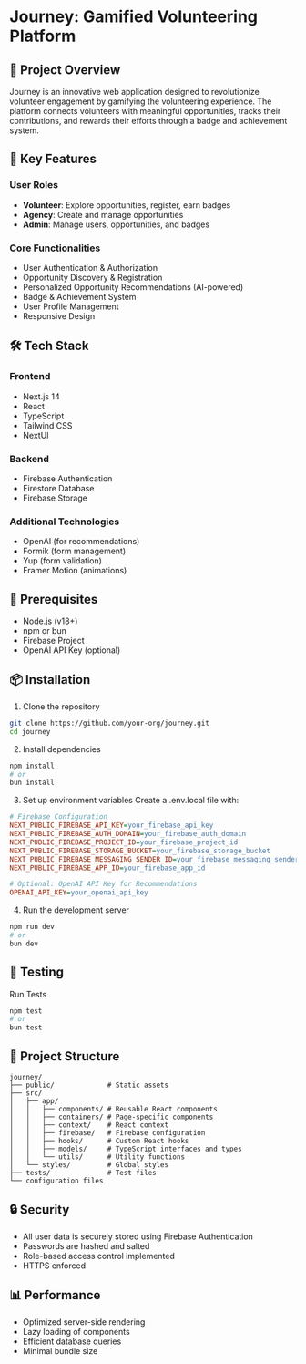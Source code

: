 # Journey: Gamified Volunteering Platform

## 🌟 Project Overview

Journey is an innovative web application designed to revolutionize volunteer engagement by gamifying the volunteering experience. The platform connects volunteers with meaningful opportunities, tracks their contributions, and rewards their efforts through a badge and achievement system.

## 🚀 Key Features

### User Roles
- **Volunteer**: Explore opportunities, register, earn badges
- **Agency**: Create and manage opportunities
- **Admin**: Manage users, opportunities, and badges

### Core Functionalities
- User Authentication & Authorization
- Opportunity Discovery & Registration
- Personalized Opportunity Recommendations (AI-powered)
- Badge & Achievement System
- User Profile Management
- Responsive Design

## 🛠 Tech Stack

### Frontend
- Next.js 14
- React
- TypeScript
- Tailwind CSS
- NextUI

### Backend
- Firebase Authentication
- Firestore Database
- Firebase Storage

### Additional Technologies
- OpenAI (for recommendations)
- Formik (form management)
- Yup (form validation)
- Framer Motion (animations)

## 🔧 Prerequisites

- Node.js (v18+)
- npm or bun
- Firebase Project
- OpenAI API Key (optional)

## 📦 Installation

1. Clone the repository
```bash
git clone https://github.com/your-org/journey.git
cd journey
```

2. Install dependencies
```bash
npm install
# or
bun install
```

3. Set up environment variables
   Create a .env.local file with:

```ini
# Firebase Configuration
NEXT_PUBLIC_FIREBASE_API_KEY=your_firebase_api_key
NEXT_PUBLIC_FIREBASE_AUTH_DOMAIN=your_firebase_auth_domain
NEXT_PUBLIC_FIREBASE_PROJECT_ID=your_firebase_project_id
NEXT_PUBLIC_FIREBASE_STORAGE_BUCKET=your_firebase_storage_bucket
NEXT_PUBLIC_FIREBASE_MESSAGING_SENDER_ID=your_firebase_messaging_sender_id
NEXT_PUBLIC_FIREBASE_APP_ID=your_firebase_app_id

# Optional: OpenAI API Key for Recommendations
OPENAI_API_KEY=your_openai_api_key
```

4. Run the development server
```bash
npm run dev
# or
bun dev
```
## 🧪 Testing
Run Tests
```bash
npm test
# or
bun test
```

## 📂 Project Structure
```
journey/
├── public/             # Static assets
├── src/
│   ├── app/
│   │   ├── components/ # Reusable React components
│   │   ├── containers/ # Page-specific components
│   │   ├── context/    # React context
│   │   ├── firebase/   # Firebase configuration
│   │   ├── hooks/      # Custom React hooks
│   │   ├── models/     # TypeScript interfaces and types
│   │   └── utils/      # Utility functions
│   └── styles/         # Global styles
├── tests/              # Test files
└── configuration files
```

## 🔒 Security
- All user data is securely stored using Firebase Authentication
- Passwords are hashed and salted
- Role-based access control implemented
- HTTPS enforced
  
## 📊 Performance
- Optimized server-side rendering
- Lazy loading of components
- Efficient database queries
- Minimal bundle size
